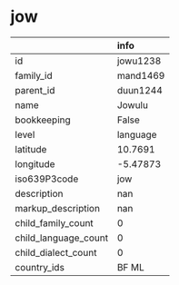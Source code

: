 # jow
|                      | info     |
|:---------------------|:---------|
| id                   | jowu1238 |
| family_id            | mand1469 |
| parent_id            | duun1244 |
| name                 | Jowulu   |
| bookkeeping          | False    |
| level                | language |
| latitude             | 10.7691  |
| longitude            | -5.47873 |
| iso639P3code         | jow      |
| description          | nan      |
| markup_description   | nan      |
| child_family_count   | 0        |
| child_language_count | 0        |
| child_dialect_count  | 0        |
| country_ids          | BF ML    |